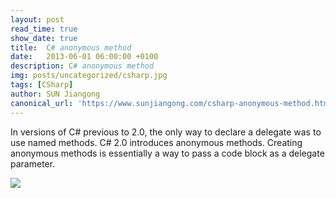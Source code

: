 ```yaml
---
layout: post
read_time: true
show_date: true
title:  C# anonymous method
date:   2013-06-01 06:00:00 +0100
description: C# anonymous method
img: posts/uncategorized/csharp.jpg
tags: [CSharp]
author: SUN Jiangong
canonical_url: 'https://www.sunjiangong.com/csharp-anonymous-method.html'
---
```


In versions of C# previous to 2.0, the only way to declare a delegate was to use named methods. C# 2.0 introduces anonymous methods.
Creating anonymous methods is essentially a way to pass a code block as a delegate parameter.

<!--more-->

![](./../../../assets/img/posts/2013-06-01-anonymous-method/01.png)

